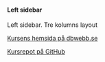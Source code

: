 #### Left sidebar

Left sidebar. Tre kolumns layout

[Kursens hemsida på dbwebb.se](https://dbwebb.se/kurser/design-v2)

[Kursrepot på GitHub](https://github.com/dbwebb-se/design)
